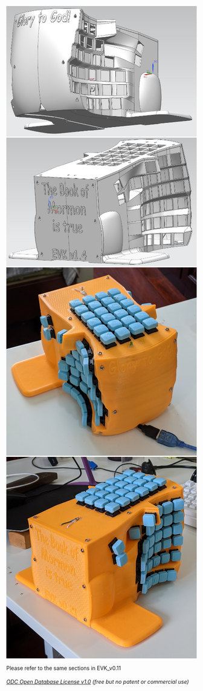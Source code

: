 ![](Case0.jpg)  
![](Case1.jpg)  
![](Keyboard0.JPG) 
![](Keyboard1.JPG)   
  
Please refer to the same sections in EVK_v0.11  


###### [ODC Open Database License v1.0](https://choosealicense.com/appendix/)  (free but no patent or commercial use)
